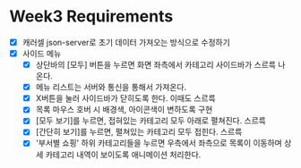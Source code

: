 # Week3 Requirements

- [x] 캐러셀 json-server로 초기 데이터 가져오는 방식으로 수정하기
- [x] 사이드 메뉴
  - [x] 상단바의 [모두] 버튼을 누르면 화면 좌측에서 카테고리 사이드바가 스르륵 나온다.
  - [x] 메뉴 리스트는 서버와 통신을 통해서 가져온다.
  - [x] X버튼을 눌러 사이드바가 닫히도록 한다. 이때도 스르륵
  - [x] 목록 마우스 호버 시 배경색, 아이콘색이 변하도록 구현
  - [x] [모두 보기]를 누르면, 접혀있는 카테고리 모두 아래로 펼쳐진다. 스르륵
  - [x] [간단히 보기]를 누르면, 펼쳐있는 카테고리 모두 접힌다. 스르륵
  - [x] '부서별 쇼핑' 하위 카테고리들을 누르면 우측에서 좌측으로 목록이 이동하며 상세 카테고리 내역이 보이도록 애니메이션 처리한다.
